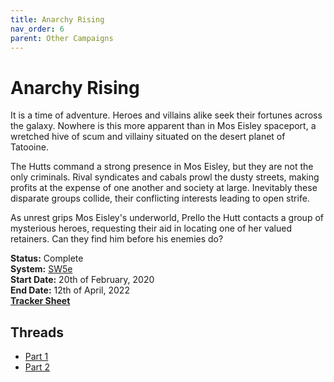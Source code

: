 ```yaml
---
title: Anarchy Rising
nav_order: 6
parent: Other Campaigns
---
```


# Anarchy Rising
It is a time of adventure. Heroes and villains alike seek their fortunes across the galaxy. Nowhere is this more apparent than in Mos Eisley spaceport, a wretched hive of scum and villainy situated on the desert planet of Tatooine.

The Hutts command a strong presence in Mos Eisley, but they are not the only criminals. Rival syndicates and cabals prowl the dusty streets, making profits at the expense of one another and society at large. Inevitably these disparate groups collide, their conflicting interests leading to open strife.

As unrest grips Mos Eisley's underworld, Prello the Hutt contacts a group of mysterious heroes, requesting their aid in locating one of her valued retainers. Can they find him before his enemies do?

**Status:** Complete<br>
**System:** [SW5e](https://sw5e.com/)<br>
**Start Date:** 20th of February, 2020<br>
**End Date:** 12th of April, 2022<br>
[**Tracker Sheet**](https://docs.google.com/spreadsheets/d/1_uGT-i8m_F5pU7oBIy0Ger4iZMehwk88A5sUI9davdo/edit#gid=1761183527)

## Threads
- [Part 1](https://discord.com/channels/463731807624495126/680095089409786024)
- [Part 2](https://discord.com/channels/476843342001602570/815283361966325771)